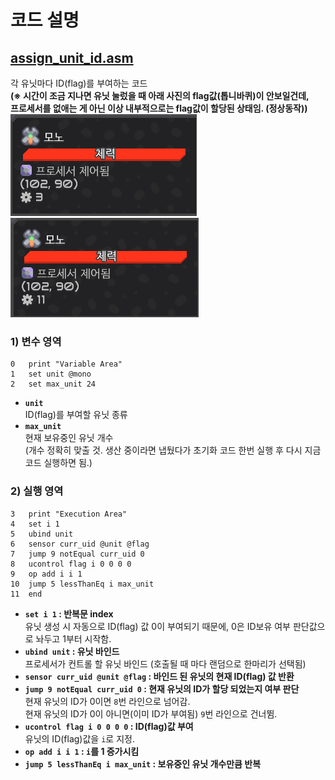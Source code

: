 # 코드 설명
## [assign_unit_id.asm](assign_unit_id.asm)
각 유닛마다 ID(flag)를 부여하는 코드  
**(※ 시간이 조금 지나면 유닛 눌렀을 때 아래 사진의 flag값(톱니바퀴)이 안보일건데,  
프로세서를 없애는 게 아닌 이상 내부적으로는 flag값이 할당된 상태임. (정상동작))**  
![1](img/s22172306042025.png) ![2](img/s22191606042025.png)
### 1) 변수 영역
```assembly
0   print "Variable Area"
1   set unit @mono
2   set max_unit 24
```
- **`unit`**  
ID(flag)를 부여할 유닛 종류  
- **`max_unit`**  
현재 보유중인 유닛 개수  
(개수 정확히 맞출 것. 생산 중이라면 냅뒀다가 초기화 코드 한번 실행 후 다시 지금 코드 실행하면 됨.)
### 2) 실행 영역
```assembly
3   print "Execution Area"
4   set i 1
5   ubind unit
6   sensor curr_uid @unit @flag
7   jump 9 notEqual curr_uid 0
8   ucontrol flag i 0 0 0 0
9   op add i i 1
10  jump 5 lessThanEq i max_unit
11  end
```
- **`set i 1` : 반복문 index**  
유닛 생성 시 자동으로 ID(flag) 값 0이 부여되기 때문에, 0은 ID보유 여부 판단값으로 놔두고 1부터 시작함.
- **`ubind unit` : 유닛 바인드**  
프로세서가 컨트롤 할 유닛 바인드 (호출될 때 마다 랜덤으로 한마리가 선택됨)
- **`sensor curr_uid @unit @flag` : 바인드 된 유닛의 현재 ID(flag) 값 반환**  
- **`jump 9 notEqual curr_uid 0` : 현재 유닛의 ID가 할당 되었는지 여부 판단**  
현재 유닛의 ID가 0이면 `8`번 라인으로 넘어감.  
현재 유닛의 ID가 0이 아니면(이미 ID가 부여됨) `9`번 라인으로 건너뜀.
- **`ucontrol flag i 0 0 0 0` : ID(flag)값 부여**  
유닛의 ID(flag)값을 `i`로 지정.
- **`op add i i 1` : `i`를 1 증가시킴**
- **`jump 5 lessThanEq i max_unit` : 보유중인 유닛 개수만큼 반복**